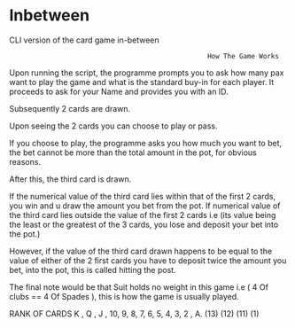 # Inbetween
CLI version of the card game in-between 

                                                      How The Game Works

Upon running the script, the programme prompts you to ask how many pax want to play the game and what is the standard buy-in for each player. It proceeds to ask for your Name and provides you with an ID. 

Subsequently 2 cards are drawn.

Upon seeing the 2 cards you can choose to play or pass. 

If you choose to play, the programme asks you how much you want to bet, the bet cannot be more than the total amount in the pot, for obvious reasons. 

After this, the third card is drawn. 

If the numerical value of the third card lies within that of the first 2 cards, you win and u draw the amount you bet from the pot. If numerical value of the third card lies outside the value of the first 2 cards i.e (its value being the least or the greatest of the 3 cards, you lose and deposit your bet into the pot.)

However, if the value of the third card drawn happens to be equal to the value of either of the 2 first cards you have to deposit twice the amount you bet, into the pot, this is called hitting the post.

The final note would be that Suit holds no weight in this game i.e ( 4 Of clubs == 4 Of Spades ), this is how the game is usually played.

RANK OF CARDS
  K  ,  Q  ,  J  , 10, 9, 8, 7, 6, 5, 4, 3, 2 , A.
 (13) (12)  (11)                               (1)



